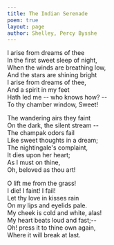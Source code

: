 ```yaml
---
title: The Indian Serenade
poem: true
layout: page
author: Shelley, Percy Bysshe
---
```

I arise from dreams of thee  
In the first sweet sleep of night,  
When the winds are breathing low,  
And the stars are shining bright  
I arise from dreams of thee,  
And a spirit in my feet  
Hath led me -- who knows how? --  
To thy chamber window, Sweet!  

The wandering airs they faint  
On the dark, the silent stream --  
The champak odors fail  
Like sweet thoughts in a dream;  
The nightingale's complaint,  
It dies upon her heart;  
As I must on thine,  
Oh, beloved as thou art!  

O lift me from the grass!  
I die! I faint! I fail!  
Let thy love in kisses rain  
On my lips and eyelids pale.  
My cheek is cold and white, alas!  
My heart beats loud and fast;--  
Oh! press it to thine own again,  
Where it will break at last.<br />

